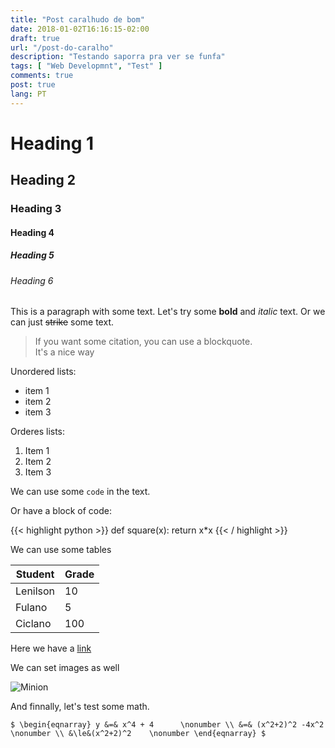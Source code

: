 ```yaml
---
title: "Post caralhudo de bom"
date: 2018-01-02T16:16:15-02:00
draft: true
url: "/post-do-caralho"
description: "Testando saporra pra ver se funfa"
tags: [ "Web Developmnt", "Test" ]
comments: true
post: true
lang: PT
---
```


# Heading 1

## Heading 2

### Heading 3


#### Heading 4

##### Heading 5

###### Heading 6

This is a paragraph with some text.
Let's try some **bold** and *italic* text.
Or we can just ~~strike~~ some text.

> If you want some citation, you can use a blockquote.<br>
> It's a nice way


Unordered lists:

+ item 1
+ item 2
+ item 3

Orderes lists:

1. Item 1
2. Item 2
3. Item 3

We can use some `code` in the text.

Or have a block of code:

{{< highlight python >}}
def square(x):
    return x*x
{{< / highlight >}}

We can use some tables

|Student|Grade|
|-------|-----|
|Lenilson|10|
|Fulano|5|
|Ciclano|100|

Here we have a [link](https://lnlwd.github.io)

We can set images as well

![Minion](http://octodex.github.com/images/minion.png)

And finnally, let's test some math.

`$
\begin{eqnarray}
y &=& x^4 + 4      \nonumber \\
  &=& (x^2+2)^2 -4x^2 \nonumber \\
  &\le&(x^2+2)^2    \nonumber
\end{eqnarray}
$`